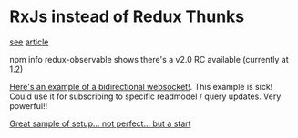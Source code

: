 # RxJs instead of Redux Thunks
[see](https://redux-observable.js.org/)
[article](https://dev.to/andrejnaumovski/async-actions-in-redux-with-rxjs-and-redux-observable-efg)

npm info redux-observable shows there's a v2.0 RC available (currently at 1.2)

[Here's an example of a bidirectional websocket!](https://youtu.be/AslncyG8whg?t=1934). This example is sick! Could use it for subscribing to specific readmodel / query updates. Very powerful!! 


[Great sample of setup... not perfect... but a start](https://stackoverflow.com/questions/64320308/react-observable-epic-with-redux-toolkit-and-typescript)
